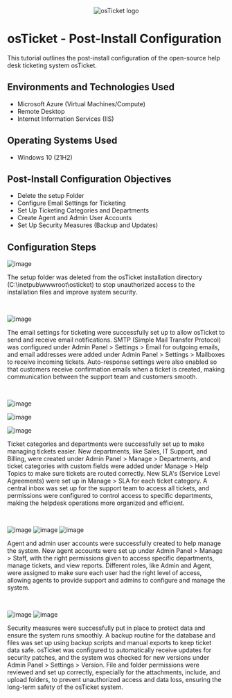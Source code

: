 <p align="center">
<img src="https://i.imgur.com/Clzj7Xs.png" alt="osTicket logo"/>
</p>

<h1>osTicket - Post-Install Configuration</h1>
This tutorial outlines the post-install configuration of the open-source help desk ticketing system osTicket.<br />



<h2>Environments and Technologies Used</h2>

- Microsoft Azure (Virtual Machines/Compute)
- Remote Desktop
- Internet Information Services (IIS)

<h2>Operating Systems Used </h2>

- Windows 10</b> (21H2)

<h2>Post-Install Configuration Objectives</h2>

- Delete the setup Folder
- Configure Email Settings for Ticketing
- Set Up Ticketing Categories and Departments
- Create Agent and Admin User Accounts
- Set Up Security Measures (Backup and Updates)

<h2>Configuration Steps</h2>

<p>
</p>

![image](https://github.com/user-attachments/assets/5bcc841a-6a2b-4e08-9ca2-37e884751962)

<p>
</p>
<p>
  
The setup folder was deleted from the osTicket installation directory (C:\inetpub\wwwroot\osticket) to stop unauthorized access to the installation files and improve system security.

</p>
<br />

<p>
  
![image](https://github.com/user-attachments/assets/80b01596-eabc-47be-98ae-2e88c25e7a7c)
</p>
<p>
  
The email settings for ticketing were successfully set up to allow osTicket to send and receive email notifications. SMTP (Simple Mail Transfer Protocol) was configured under Admin Panel > Settings > Email for outgoing emails, and email addresses were added under Admin Panel > Settings > Mailboxes to receive incoming tickets. Auto-response settings were also enabled so that customers receive confirmation emails when a ticket is created, making communication between the support team and customers smooth.

</p>
<br />

<p>
  
![image](https://github.com/user-attachments/assets/8121394a-917b-4cbf-8a99-5f79ca49d6d5)

![image](https://github.com/user-attachments/assets/cd7f3612-02bf-48cd-98a7-560466cd6352)

![image](https://github.com/user-attachments/assets/1fa61ce9-5eef-45d1-8597-52e9e03dc70d)

</p>
<p>
  
Ticket categories and departments were successfully set up to make managing tickets easier. New departments, like Sales, IT Support, and Billing, were created under Admin Panel > Manage > Departments, and ticket categories with custom fields were added under Manage > Help Topics to make sure tickets are routed correctly. New SLA's (Service Level Agreements) were set up in Manage > SLA for each ticket category. A central inbox was set up for the support team to access all tickets, and permissions were configured to control access to specific departments, making the helpdesk operations more organized and efficient.

</p>
<br />

![image](https://github.com/user-attachments/assets/12a7394a-ffe1-4214-be76-c40cadf29be0)
![image](https://github.com/user-attachments/assets/aeb91b7d-3154-4dae-9ec8-51991112c3ff)
![image](https://github.com/user-attachments/assets/b2e2894f-d1bf-4b69-be99-a93e593fd981)

</p>
<p>
  
Agent and admin user accounts were successfully created to help manage the system. New agent accounts were set up under Admin Panel > Manage > Staff, with the right permissions given to access specific departments, manage tickets, and view reports. Different roles, like Admin and Agent, were assigned to make sure each user had the right level of access, allowing agents to provide support and admins to configure and manage the system.

</p>
<br />

![image](https://github.com/user-attachments/assets/4f359c74-dd9c-4ee4-b9be-fd299b646db7)
![image](https://github.com/user-attachments/assets/cb2db211-49e6-4ca7-a609-9bd8748dfda4)

</p>
<p>

Security measures were successfully put in place to protect data and ensure the system runs smoothly. A backup routine for the database and files was set up using backup scripts and manual exports to keep ticket data safe. osTicket was configured to automatically receive updates for security patches, and the system was checked for new versions under Admin Panel > Settings > Version. File and folder permissions were reviewed and set up correctly, especially for the attachments, include, and upload folders, to prevent unauthorized access and data loss, ensuring the long-term safety of the osTicket system.

</p>
<br />



